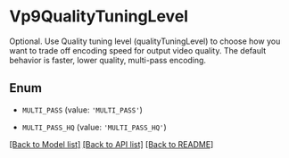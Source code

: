 # Vp9QualityTuningLevel

Optional. Use Quality tuning level (qualityTuningLevel) to choose how you want to trade off encoding speed for output video quality. The default behavior is faster, lower quality, multi-pass encoding.

## Enum

* `MULTI_PASS` (value: `'MULTI_PASS'`)

* `MULTI_PASS_HQ` (value: `'MULTI_PASS_HQ'`)

[[Back to Model list]](../README.md#documentation-for-models) [[Back to API list]](../README.md#documentation-for-api-endpoints) [[Back to README]](../README.md)


